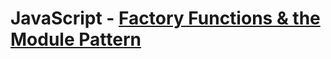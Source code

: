 # JavaScript - [Factory Functions & the Module Pattern](https://www.theodinproject.com/paths/full-stack-javascript/courses/javascript/lessons/factory-functions-and-the-module-pattern)

